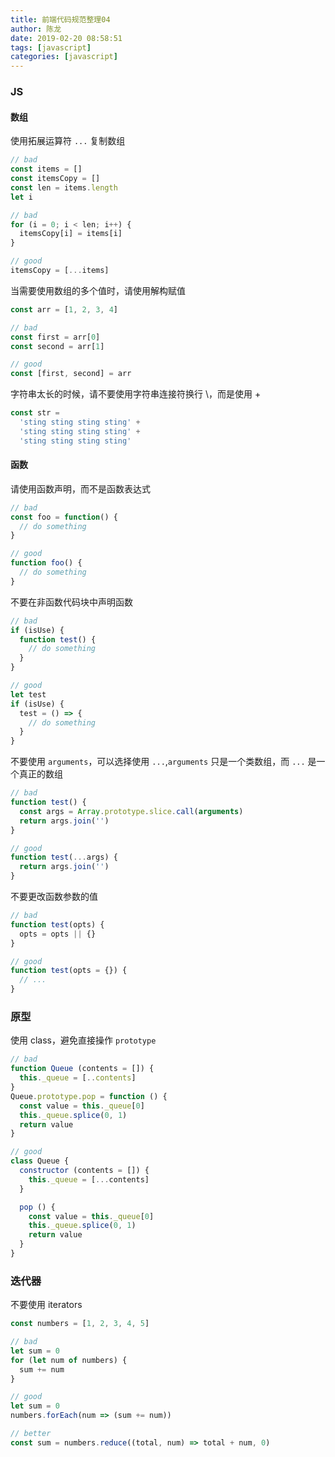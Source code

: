 ```yaml
---
title: 前端代码规范整理04
author: 陈龙
date: 2019-02-20 08:58:51
tags: [javascript]
categories: [javascript]
---
```


### JS

#### 数组

使用拓展运算符 `...` 复制数组

```js
// bad
const items = []
const itemsCopy = []
const len = items.length
let i

// bad
for (i = 0; i < len; i++) {
  itemsCopy[i] = items[i]
}

// good
itemsCopy = [...items]
```

当需要使用数组的多个值时，请使用解构赋值

```js
const arr = [1, 2, 3, 4]

// bad
const first = arr[0]
const second = arr[1]

// good
const [first, second] = arr
```

字符串太长的时候，请不要使用字符串连接符换行 \，而是使用 +

```js
const str =
  'sting sting sting sting' +
  'sting sting sting sting' +
  'sting sting sting sting'
```

#### 函数

请使用函数声明，而不是函数表达式

```js
// bad
const foo = function() {
  // do something
}

// good
function foo() {
  // do something
}
```

不要在非函数代码块中声明函数

```js
// bad
if (isUse) {
  function test() {
    // do something
  }
}

// good
let test
if (isUse) {
  test = () => {
    // do something
  }
}
```

不要使用 `arguments`，可以选择使用 `...`,`arguments` 只是一个类数组，而 `...` 是一个真正的数组

```js
// bad
function test() {
  const args = Array.prototype.slice.call(arguments)
  return args.join('')
}

// good
function test(...args) {
  return args.join('')
}
```

不要更改函数参数的值

```js
// bad
function test(opts) {
  opts = opts || {}
}

// good
function test(opts = {}) {
  // ...
}
```

### 原型

使用 class，避免直接操作 `prototype`

```js
// bad
function Queue (contents = []) {
  this._queue = [..contents]
}
Queue.prototype.pop = function () {
  const value = this._queue[0]
  this._queue.splice(0, 1)
  return value
}

// good
class Queue {
  constructor (contents = []) {
    this._queue = [...contents]
  }

  pop () {
    const value = this._queue[0]
    this._queue.splice(0, 1)
    return value
  }
}
```

### 迭代器

不要使用 iterators

```js
const numbers = [1, 2, 3, 4, 5]

// bad
let sum = 0
for (let num of numbers) {
  sum += num
}

// good
let sum = 0
numbers.forEach(num => (sum += num))

// better
const sum = numbers.reduce((total, num) => total + num, 0)
```
